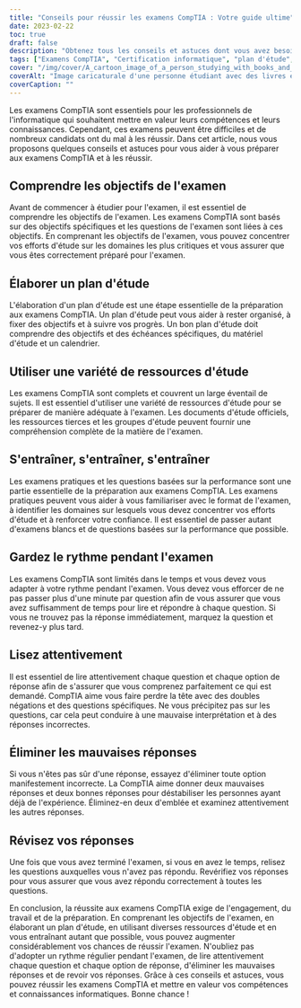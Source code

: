 ```yaml
---
title: "Conseils pour réussir les examens CompTIA : Votre guide ultime"
date: 2023-02-22
toc: true
draft: false
description: "Obtenez tous les conseils et astuces dont vous avez besoin pour réussir les examens CompTIA grâce à ce guide ultime."
tags: ["Examens CompTIA", "Certification informatique", "plan d'étude", "examens pratiques", "questions fondées sur les performances", "objectifs de l'examen", "Professionnels de l'informatique", "conseils pour les tests", "ressources d'étude", "gestion du temps", "format de l'examen", "éliminer les mauvaises réponses", "techniques de réponse", "compréhension de la lecture", "la pensée critique", "anxiété liée aux tests", "renforcement de la confiance", "préparation à l'examen", "technologie de l'information", "l'avancement de la carrière", "Examens CompTIA", "Certification informatique", "plan d'étude", "examens pratiques", "questions fondées sur les performances", "objectifs de l'examen", "Professionnels de l'informatique", "conseils pour les tests", "ressources d'étude", "gestion du temps", "format de l'examen", "éliminer les mauvaises réponses", "techniques de réponse", "compréhension de la lecture", "la pensée critique", "anxiété liée aux tests", "renforcement de la confiance", "préparation à l'examen", "technologie de l'information", "l'avancement de la carrière", "réussir les examens CompTIA", "conseils pour les examens CompTIA", "Guide d'examen CompTIA", "stratégies de réussite aux examens", "Conseils d'étude CompTIA", "techniques de préparation aux examens", "Certification CompTIA", "réussir les examens informatiques", "ressources d'étude pour les examens CompTIA", "gestion du temps pour les examens", "les stratégies d'examen", "Avancement de la carrière dans l'informatique"]
cover: "/img/cover/A_cartoon_image_of_a_person_studying_with_books_and_a_laptop.png"
coverAlt: "Image caricaturale d'une personne étudiant avec des livres et un ordinateur portable, entourée de points d'interrogation, tandis qu'une certification CompTIA est représentée comme une clé de la réussite au-dessus d'elle."
coverCaption: ""
---
```



Les examens CompTIA sont essentiels pour les professionnels de l'informatique qui souhaitent mettre en valeur leurs compétences et leurs connaissances. Cependant, ces examens peuvent être difficiles et de nombreux candidats ont du mal à les réussir. Dans cet article, nous vous proposons quelques conseils et astuces pour vous aider à vous préparer aux examens CompTIA et à les réussir.

## Comprendre les objectifs de l'examen

Avant de commencer à étudier pour l'examen, il est essentiel de comprendre les objectifs de l'examen. Les examens CompTIA sont basés sur des objectifs spécifiques et les questions de l'examen sont liées à ces objectifs. En comprenant les objectifs de l'examen, vous pouvez concentrer vos efforts d'étude sur les domaines les plus critiques et vous assurer que vous êtes correctement préparé pour l'examen.

## Élaborer un plan d'étude

L'élaboration d'un plan d'étude est une étape essentielle de la préparation aux examens CompTIA. Un plan d'étude peut vous aider à rester organisé, à fixer des objectifs et à suivre vos progrès. Un bon plan d'étude doit comprendre des objectifs et des échéances spécifiques, du matériel d'étude et un calendrier.

## Utiliser une variété de ressources d'étude

Les examens CompTIA sont complets et couvrent un large éventail de sujets. Il est essentiel d'utiliser une variété de ressources d'étude pour se préparer de manière adéquate à l'examen. Les documents d'étude officiels, les ressources tierces et les groupes d'étude peuvent fournir une compréhension complète de la matière de l'examen.

## S'entraîner, s'entraîner, s'entraîner

Les examens pratiques et les questions basées sur la performance sont une partie essentielle de la préparation aux examens CompTIA. Les examens pratiques peuvent vous aider à vous familiariser avec le format de l'examen, à identifier les domaines sur lesquels vous devez concentrer vos efforts d'étude et à renforcer votre confiance. Il est essentiel de passer autant d'examens blancs et de questions basées sur la performance que possible.

## Gardez le rythme pendant l'examen

Les examens CompTIA sont limités dans le temps et vous devez vous adapter à votre rythme pendant l'examen. Vous devez vous efforcer de ne pas passer plus d'une minute par question afin de vous assurer que vous avez suffisamment de temps pour lire et répondre à chaque question. Si vous ne trouvez pas la réponse immédiatement, marquez la question et revenez-y plus tard.

## Lisez attentivement

Il est essentiel de lire attentivement chaque question et chaque option de réponse afin de s'assurer que vous comprenez parfaitement ce qui est demandé. CompTIA aime vous faire perdre la tête avec des doubles négations et des questions spécifiques. Ne vous précipitez pas sur les questions, car cela peut conduire à une mauvaise interprétation et à des réponses incorrectes.

## Éliminer les mauvaises réponses

Si vous n'êtes pas sûr d'une réponse, essayez d'éliminer toute option manifestement incorrecte. La CompTIA aime donner deux mauvaises réponses et deux bonnes réponses pour déstabiliser les personnes ayant déjà de l'expérience. Éliminez-en deux d'emblée et examinez attentivement les autres réponses.

## Révisez vos réponses

Une fois que vous avez terminé l'examen, si vous en avez le temps, relisez les questions auxquelles vous n'avez pas répondu. Revérifiez vos réponses pour vous assurer que vous avez répondu correctement à toutes les questions.

En conclusion, la réussite aux examens CompTIA exige de l'engagement, du travail et de la préparation. En comprenant les objectifs de l'examen, en élaborant un plan d'étude, en utilisant diverses ressources d'étude et en vous entraînant autant que possible, vous pouvez augmenter considérablement vos chances de réussir l'examen. N'oubliez pas d'adopter un rythme régulier pendant l'examen, de lire attentivement chaque question et chaque option de réponse, d'éliminer les mauvaises réponses et de revoir vos réponses. Grâce à ces conseils et astuces, vous pouvez réussir les examens CompTIA et mettre en valeur vos compétences et connaissances informatiques. Bonne chance !
